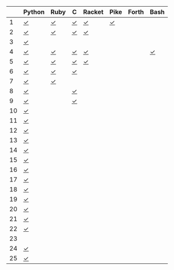 |    | Python       | Ruby         | C            | Racket       | Pike         | Forth        | Bash         |
| -- | ------       | ----         | -            | ------       | ----         | -----        | ----         |
|  1 | [✓][01py]    | [✓][01rb]    | [✓][01c]     | [✓][01rkt]   | [✓][01pike]  |              |              |
|  2 | [✓][02py]    | [✓][02rb]    | [✓][02c]     | [✓][02rkt]   |              |              |              |
|  3 | [✓][03py]    |              |              |              |              |              |              |
|  4 | [✓][04py]    | [✓][04rb]    | [✓][04c]     | [✓][04rkt]   |              |              | [✓][04sh]    |
|  5 | [✓][05py]    | [✓][05rb]    | [✓][05c]     | [✓][05rkt]   |              |              |              |
|  6 | [✓][06py]    | [✓][06rb]    | [✓][06c]     |              |              |              |              |
|  7 | [✓][07py]    | [✓][07rb]    |              |              |              |              |              |
|  8 | [✓][08py]    |              | [✓][08c]     |              |              |              |              |
|  9 | [✓][09py]    |              | [✓][09c]     |              |              |              |              |
| 10 | [✓][10py]    |              |              |              |              |              |              |
| 11 | [✓][11py]    |              |              |              |              |              |              |
| 12 | [✓][12py]    |              |              |              |              |              |              |
| 13 | [✓][13py]    |              |              |              |              |              |              |
| 14 | [✓][14py]    |              |              |              |              |              |              |
| 15 | [✓][15py]    |              |              |              |              |              |              |
| 16 | [✓][16py]    |              |              |              |              |              |              |
| 17 | [✓][17py]    |              |              |              |              |              |              |
| 18 | [✓][18py]    |              |              |              |              |              |              |
| 19 | [✓][19py]    |              |              |              |              |              |              |
| 20 | [✓][20py]    |              |              |              |              |              |              |
| 21 | [✓][21py]    |              |              |              |              |              |              |
| 22 | [✓][22py]    |              |              |              |              |              |              |
| 23 |              |              |              |              |              |              |              |
| 24 | [✓][24py]    |              |              |              |              |              |              |
| 25 | [✓][25py]    |              |              |              |              |              |              |

[01py]:      https://github.com/allengarvin/adventofcode/blob/main/2017/01/01-python.py
[01rb]:      https://github.com/allengarvin/adventofcode/blob/main/2017/01/01-ruby.rb
[01c]:       https://github.com/allengarvin/adventofcode/blob/main/2017/01/01-c.c
[01rkt]:     https://github.com/allengarvin/adventofcode/blob/main/2017/01/01-racket.rkt
[01pike]:    https://github.com/allengarvin/adventofcode/blob/main/2017/01/01-pike.pike
[02py]:      https://github.com/allengarvin/adventofcode/blob/main/2017/02/02-python.py
[02rb]:      https://github.com/allengarvin/adventofcode/blob/main/2017/02/02-ruby.rb
[02c]:       https://github.com/allengarvin/adventofcode/blob/main/2017/02/02-c.c
[02rkt]:     https://github.com/allengarvin/adventofcode/blob/main/2017/02/02-racket.rkt
[03py]:      https://github.com/allengarvin/adventofcode/blob/main/2017/03/03-python.py
[04py]:      https://github.com/allengarvin/adventofcode/blob/main/2017/04/04-python.py
[04rb]:      https://github.com/allengarvin/adventofcode/blob/main/2017/04/04-ruby.rb
[04c]:       https://github.com/allengarvin/adventofcode/blob/main/2017/04/04-c.c
[04rkt]:     https://github.com/allengarvin/adventofcode/blob/main/2017/04/04-racket.rkt
[04sh]:      https://github.com/allengarvin/adventofcode/blob/main/2017/04/04-bash.sh
[05py]:      https://github.com/allengarvin/adventofcode/blob/main/2017/05/05-python.py
[05rb]:      https://github.com/allengarvin/adventofcode/blob/main/2017/05/05-ruby.rb
[05c]:       https://github.com/allengarvin/adventofcode/blob/main/2017/05/05-c.c
[05rkt]:     https://github.com/allengarvin/adventofcode/blob/main/2017/05/05-racket.rkt
[06py]:      https://github.com/allengarvin/adventofcode/blob/main/2017/06/06-python.py
[06rb]:      https://github.com/allengarvin/adventofcode/blob/main/2017/06/06-ruby.rb
[06c]:       https://github.com/allengarvin/adventofcode/blob/main/2017/06/06-c.c
[07py]:      https://github.com/allengarvin/adventofcode/blob/main/2017/07/07-python.py
[07rb]:      https://github.com/allengarvin/adventofcode/blob/main/2017/07/07-ruby.rb
[08py]:      https://github.com/allengarvin/adventofcode/blob/main/2017/08/08-python.py
[08c]:       https://github.com/allengarvin/adventofcode/blob/main/2017/08/08-c.c
[09py]:      https://github.com/allengarvin/adventofcode/blob/main/2017/09/09-python.py
[09c]:       https://github.com/allengarvin/adventofcode/blob/main/2017/09/09-c.c
[10py]:      https://github.com/allengarvin/adventofcode/blob/main/2017/10/10-python.py
[11py]:      https://github.com/allengarvin/adventofcode/blob/main/2017/11/11-python.py
[12py]:      https://github.com/allengarvin/adventofcode/blob/main/2017/12/12-python.py
[13py]:      https://github.com/allengarvin/adventofcode/blob/main/2017/13/13-python.py
[14py]:      https://github.com/allengarvin/adventofcode/blob/main/2017/14/14-python.py
[15py]:      https://github.com/allengarvin/adventofcode/blob/main/2017/15/15-python.py
[16py]:      https://github.com/allengarvin/adventofcode/blob/main/2017/16/16-python.py
[17py]:      https://github.com/allengarvin/adventofcode/blob/main/2017/17/17-python.py
[18py]:      https://github.com/allengarvin/adventofcode/blob/main/2017/18/18-python.py
[19py]:      https://github.com/allengarvin/adventofcode/blob/main/2017/19/19-python.py
[20py]:      https://github.com/allengarvin/adventofcode/blob/main/2017/20/20-python.py
[21py]:      https://github.com/allengarvin/adventofcode/blob/main/2017/21/21-python.py
[22py]:      https://github.com/allengarvin/adventofcode/blob/main/2017/22/22-python.py
[24py]:      https://github.com/allengarvin/adventofcode/blob/main/2017/24/24-python.py
[25py]:      https://github.com/allengarvin/adventofcode/blob/main/2017/25/25-python.py
